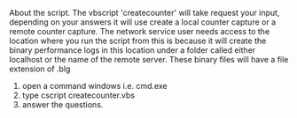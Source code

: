 About the script.
The vbscript 'createcounter' will take request your input, depending on
your answers it will use create a local counter capture or a remote counter capture.
The network service user needs access to the location where you run the script from
this is because it will create the binary performance logs in this location under a 
folder called either localhost or the name of the remote server. These binary files will 
have a file extension of .blg

1. open a command windows i.e. cmd.exe
2. type cscript createcounter.vbs
3. answer the questions.


